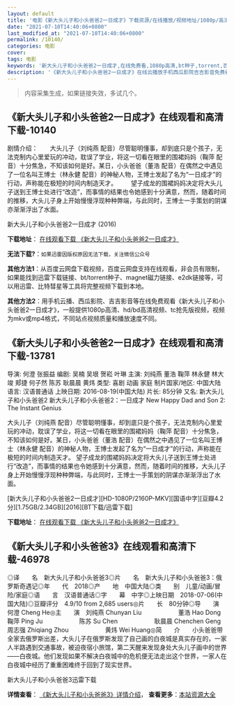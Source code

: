 ```yaml
---
layout: default
title: '电影《新大头儿子和小头爸爸2一日成才》下载资源/在线播放/视频地址/1080p/高清/蓝光'
date: "2021-07-10T14:40:06+0800"
last_modified_at: "2021-07-10T14:40:06+0800"
permalink: /10140/
categories: 电影
cover:
tags: 电影
keywords: '新大头儿子和小头爸爸2一日成才,在线免费看,1080p高清,bt种子,torrent,百度云盘,magnet,磁力链,迅雷下载资源'
description: '《新大头儿子和小头爸爸2一日成才》在线云播放手机西瓜影院吉吉影音免费看，1080p高清bd/hd未删减完整版和tc抢先枪版，mkv/mp4格式，附带bt/torrent种子、magnet/磁力链、百度云盘、网盘资源迅雷下载链接'
---
```


>内容采集生成，如果链接失效，多试几个。


## 《新大头儿子和小头爸爸2一日成才》在线观看和高清下载-10140

剧情介绍：　　大头儿子（刘纯燕 配音）尽管聪明懂事，却到底只是个孩子，无法克制内心里爱玩的冲动，耽误了学业，将这一切看在眼里的围裙妈妈（鞠萍 配音）十分焦急，不知该如何是好。某日，小头爸爸（董浩 配音）在偶然之中遇见了一位名叫王博士（林永健 配音）的神秘人物，王博士发起了名为“一日成才”的行动，声称能在极短的时间内制造天才。 　　望子成龙的围裙妈妈决定将大头儿子送到王博士处进行“改造”，而事情的结果也令她感到十分满意，然而，随着时间的推移，大头儿子身上开始慢慢浮现种种弊端，与此同时，王博士一手策划的阴谋亦渐渐浮出了水面。


新大头儿子和小头爸爸2一日成才 (2016)

**下载地址**： [在线观看下载 《新大头儿子和小头爸爸2一日成才》](https://www.btbtdy.me/btdy/dy8585.html) 


**无法下载?**：`如果迅雷因版权原因无法下载，关注微信公众号 `

**其他方法1**：从百度云网盘下载视频，百度云网盘支持在线观看，非会员有限制，如果能找到迅雷下载链接、bt/torrent种子、magnet磁力链接、e2dk链接等，可以用迅雷、比特彗星等工具将完整视频下载到本地。

**其他方法2**：用手机云播、西瓜影院、吉吉影音等在线免费观看《新大头儿子和小头爸爸2一日成才》，一般提供1080p高清、hd/bd高清视频、tc抢先版视频，视频为mkv或mp4格式，不同站点视频质量和播放速度不同。


## 《新大头儿子和小头爸爸2一日成才》在线观看和高清下载-13781

导演: 何澄 张振益 编剧: 吴楠 吴垠 贺崧 叶琳 主演: 刘纯燕 董浩 鞠萍 林永健 林大竣 郏捷 何子然 陈苏 耿晨晨 黄炜 类型: 喜剧 动画 家庭 制片国家/地区: 中国大陆 语言: 汉语普通话 上映日期: 2016-08-19(中国大陆) 片长: 85分钟 又名: 新大头儿子和小头爸爸2 新大头儿子和小头爸爸2：一日成才 New Happy Dad and Son 2: The Instant Genius

大头儿子（刘纯燕 配音）尽管聪明懂事，却到底只是个孩子，无法克制内心里爱玩的冲动，耽误了学业，将这一切看在眼里的围裙妈妈（鞠萍 配音）十分焦急，不知该如何是好。某日，小头爸爸（董浩 配音）在偶然之中遇见了一位名叫王博士（林永健 配音）的神秘人物，王博士发起了名为“一日成才”的行动，声称能在极短的时间内制造天才。 望子成龙的围裙妈妈决定将大头儿子送到王博士处进行“改造”，而事情的结果也令她感到十分满意，然而，随着时间的推移，大头儿子身上开始慢慢浮现种种弊端，与此同时，王博士一手策划的阴谋亦渐渐浮出了水面。


[新大头儿子和小头爸爸2一日成才][HD-1080P/2160P-MKV][国语中字][豆瓣4.2分][1.75GB/2.34GB][2016][BT下载/迅雷下载]

**下载地址**： [在线观看下载 《新大头儿子和小头爸爸2一日成才》](https://www.btdx8.com/torrent/new_happy_dad_and_son_2_2016.html) 


## 《新大头儿子和小头爸爸3》在线观看和高清下载-46978

◎译　　名　新大头儿子和小头爸爸3◎片　　名　新大头儿子和小头爸爸3：俄罗斯奇遇记◎年　　代　2018◎产　　地　中国大陆◎类　　别　儿童/动画/冒险/家庭◎语　　言　汉语普通话◎字　　幕　中字◎上映日期　2018-07-06(中国大陆)◎豆瓣评分　4.9/10 from 2,685 users◎片　　长　80分钟◎导　　演　何澄 Cheng He◎主　　演　刘纯燕 Chunyan Liu　　　　　　董浩 Hao Dong　　　　　　鞠萍 Ping Ju　　　　　　陈苏 Su Chen　　　　　　耿晨晨 Chenchen Geng　　　　　　周志强 Zhiqiang Zhou　　　　　　黄炜 Wei Huang◎简　　介　　小头爸爸带全家去俄罗斯出差，大头儿子在俄罗斯发现了自己画的白夜城是真实存在的，一家人半路遇到交通事故，被迫夜宿小旅馆，第二天醒来发现身处大头儿子画中的世界——白夜城。他们发现如果不解决白夜城中的危机便无法走出这个世界，一家人在白夜城中经历了重重困难终于回到了现实世界。


新大头儿子和小头爸爸3迅雷下载

**详情查看**： [《新大头儿子和小头爸爸3》详情介绍](/movie/46978/)， **查看更多**：[本站资源大全](/movie/t/all/)

